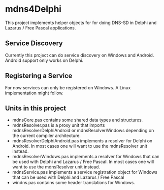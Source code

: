 # mdns4Delphi
This project implements helper objects for for doing DNS-SD in Delphi and Lazarus / Free Pascal applications.

## Service Discovery

Currently this project can do service discovery on Windows and Android.
Android support only works on Delphi.

## Registering a Service

For now services can only be registered on Windows.
A Linux implementation might follow.

## Units in this project

  * mdnsCore.pas contains some shared data types and structures.
  * mdnsResolver.pas is a proxy unit that imports mdnsResolverDelphiAndroid or mdnsResolverWindows depending on the current compiler architecture.
  * mdnsResolverDelphiAndroid.pas implements a resolver for Delphi on Android. In most cases one will want to use the mdnsResolver unit instead.
  * mdnsResolverWindows.pas implements a resolver for Windows that can be used with Delphi and Lazarus / Free Pascal. In most cases one will want to use the mdnsResolver unit instead.
  * mdnsService.pas implements a service registration object for Windows that can be used with Delphi and Lazarus / Free Pascal
  * windns.pas contains some header translations for Windows.
